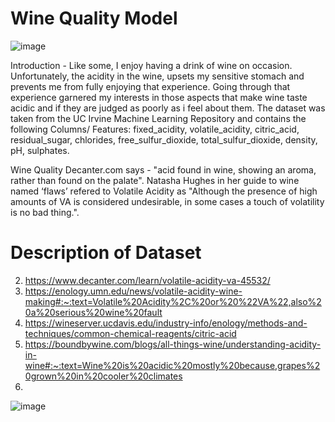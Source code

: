 # Wine Quality Model
![image](https://github.com/0Chisom0/Wine-Quality-Model/assets/122185866/84f05f56-8e22-4ed8-ba38-eadf3b3408b6)

Introduction - Like some, I enjoy having a drink of wine on occasion. Unfortunately, the acidity in the wine, upsets my sensitive stomach and prevents me from fully enjoying that experience. Going through that experience garnered my interests in those aspects that make wine taste acidic and if they are judged as poorly as i feel about them. The dataset was taken from the UC Irvine Machine Learning Repository and contains the following Columns/ Features: fixed_acidity, volatile_acidity, citric_acid, residual_sugar, chlorides, free_sulfur_dioxide, total_sulfur_dioxide, density, pH, sulphates.

Wine Quality Decanter.com says - "acid found in wine, showing an aroma, rather than found on the palate".  Natasha Hughes in her guide to wine named ‘flaws’ refered to Volatile Acidity as "Although the presence of high amounts of VA is considered undesirable, in some cases a touch of volatility is no bad thing.".

# Description of Dataset
2) https://www.decanter.com/learn/volatile-acidity-va-45532/
3) https://enology.umn.edu/news/volatile-acidity-wine-making#:~:text=Volatile%20Acidity%2C%20or%20%22VA%22,also%20a%20serious%20wine%20fault
4) https://wineserver.ucdavis.edu/industry-info/enology/methods-and-techniques/common-chemical-reagents/citric-acid
5) https://boundbywine.com/blogs/all-things-wine/understanding-acidity-in-wine#:~:text=Wine%20is%20acidic%20mostly%20because,grapes%20grown%20in%20cooler%20climates
6) 

![image](https://github.com/0Chisom0/Wine-Quality-Model/assets/122185866/48a46012-1d56-4f8e-835b-bed771247678)
